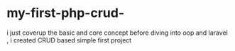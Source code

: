 # my-first-php-crud-
i just coverup the basic and core concept before diving into oop and laravel , i created CRUD  based simple first project
